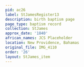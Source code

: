 ```yaml
---
pid: ac26
label: StJamesRegister13
description: birth baptism page
page_type: baptism record
collection: StJames
approx_date: '1840'
african_names: JCS Placeholder
location: New Providence, Bahamas
original_file: IMG_4110
order: '26'
layout: StJames_item
---
```

